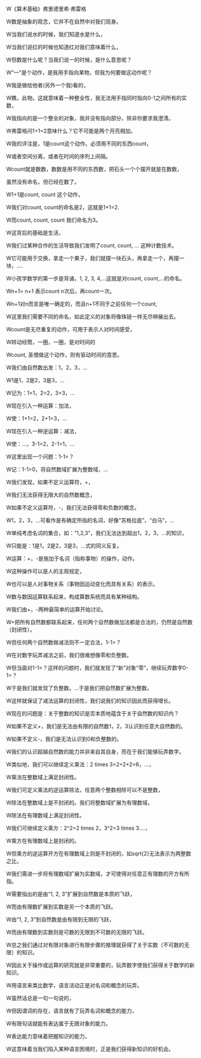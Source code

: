 W《算术基础》弗里德里希·弗雷格

W数是抽象的观念，它并不在自然中对我们现身。

W当我们说水的时候，我们知道水是什么，

W当我们说红的时候也知道红对我们意味着什么，

W但数是什么呢？当我们说一的时候，是什么意思呢？

W“一”是个动作，是我用手指向某物，但我为何要做这动作呢？

W我是做给他者(另外一个我)看的，

W瞧，此物。这就意味着一种整全性，我无法用手指同时指向0-1之间所有的实数，

W我指向的是一个整全的对象，我并没有指向部分，除非你要求我澄清。

W弗雷格问1+1=2意味什么？它不可能是两个月亮相加。

W我的评注是，1是count这个动作。必须用不同的东西count，

W或者空间分离，或者在时间的序列上间隔。

Wcount就是数数，数数是用不同的东西数，把石头一个个摆开就是在数数，

虽然没有命名，但已经在数了。

W1+1是count, count 这个动作，

W我们对count, count的命名是2，这就是1+1=2. 

W而count, count, count 我们命名为3。

W这背后的基础是生活，

W我们过某种合作的生活导致我们发明了count, count, ... 这种计数技术。

W它可能用于交换，拿走一个果子，我们就摆一块石头，再拿走一个，再摆一块，....

W小孩学数学的第一步是背诵，1, 2, 3, 4,…这就是对count, count,...的命名。

Wn+1= n+1 表示count n次后，再count一次。

Wn+1对n而言是唯一确定的，而且n+1不同于之前任何一个count, 

W这里我们需要不同的命名，如此定义的对象将像珠链一样无尽伸展出去。

Wcount是无尽重复的动作，可用于表示人对时间感受，

W转动经筒，一圈，一圈，是对时间的

Wcount, 圣僧做这个动作，则有驱动时间的意思。

W我们由自然数出发：1，2，3，...

W1是1，2是2，3是3，...

W记为：1=1，2=2，3=3，...

W现在引入一种运算：加法，

W使：1+1=2，2+1=3，...

W现在引入一种逆运算：减法，

W使：...，3-1=2，2-1=1，...

W这里出现一个问题：1-1=？

W记：1-1=0，将自然数域扩展为整数域，...

W我们发现，如果不定义运算符，+，

W我们无法获得无限大的自然数概念，

W如果不定义运算符，-，我们无法获得零和负数的概念。

W1，2，3，...可看作是有确定所指的名词，好像“苏格拉底”，“白马”，...

W单纯考虑名词的集合，如：“1,2,3”，我们无法达到超出1，2，3，...的知识，

W只能是：1是1，2是2，3是3，...式的同义反复。

W运算：+，-是施加于名词（指称事物）的操作，动作。

W这种操作可以是人的主观规定，

W也可以是人对事物关系（事物因运动变化而具有关系）的表示。

W数与数因运算联系起来，构成算数系统而具有某种结构。

W我们由+，-两种最简单的运算开始讨论。

W+把所有自然数都联系起来，任何两个自然数做加法都是合法的，仍然是自然数（封闭性）。

W但任何两个自然数做减法则不一定合法，1-1=？

W在对数字玩弄减法之前，我们很难想像零和负整数。

W但当面对1-1=？这样的问题时，我们就发现了“新”对象“零”，继续玩弄数字0-1=？

W于是我们就发现了负整数。...于是我们把自然数扩展为整数。

W这样就保证了减法运算的封闭性，我们说我们的知识因此而获得增长。

W现在的问题是：关于整数的知识是否本质地蕴含于关于自然数的知识内？

W如果不定义+，我们是无法由有限的自然数1，2，3认识到任意大自然数的。

W如果不定义-，我们是无法认识到0和负整数的。

W我们的认识超越自然数的能力并非来自其自身，而在于我们能够玩弄数字。

W类似地，我们可以继续定义乘法：2 times 3=2+2+2=6，…，

W乘法在整数域上满足封闭性。

W我们可定义乘法的逆运算除法，任意两个整数相除可以不是整数，

W除法在整数域上是不封闭的。我们将整数域扩展为有理数域，

W除法在有理数域上满足封闭性。

W我们可继续定义乘方：2^2=2 times 2，3^2=3 times 3….，

W乘方在有理数域上是封闭的。

W但乘方的逆运算开方在有理数域上则是不封闭的，如sqrt{2}无法表示为两整数之比，

W我们需进一步将有理数域扩展为实数域，才可使得对任意正有理数的开方有所指。

W需要指出的是由“1, 2, 3”扩展到自然数是本质的飞跃，

W而由有理数扩展到实数是另一个本质的飞跃。

W由“1, 2, 3”到自然数是由有限到无限的飞跃，

W而由有理数到实数则是可数的无限到不可数的无限的飞跃。

W总之我们通过对有限对象进行有限步骤的推理就获得了关于实数（不可数的无限）的知识。

W因此关于操作或运算的研究就是非常重要的，玩弄数字使我们获得关于数学的新知识。

W用语言来类比数学，语言活动正是对名词和概念的玩弄。

W虽然话总是一句一句说的，

W但因谓词的存在，语言就有了玩弄名词和概念的能力，

W有限句话就能有表达属于无限对象的能力。

W表达能力意味着把握知识的能力，

W这意味着当我们陷入某种语言困境时，正是我们获得新知识的好机会。